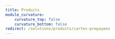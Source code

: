 ```yaml
---
title: Produits
module_curvature:
    curvature_top: false
    curvature_bottom: false
redirect: /solutions/produits/cartes-prepayees
---
```


